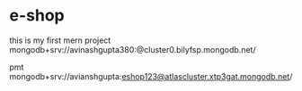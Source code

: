# e-shop
this is  my first mern project 
mongodb+srv://avinashgupta380:<password>@cluster0.bilyfsp.mongodb.net/


pmt
mongodb+srv://avianshgupta:eshop123@atlascluster.xtp3gat.mongodb.net/